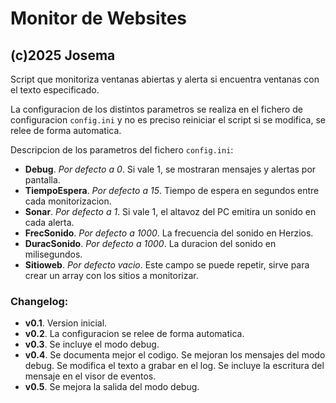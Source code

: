 # Monitor de Websites
## (c)2025 Josema

Script que monitoriza ventanas abiertas y alerta si encuentra ventanas con el
texto especificado.

La configuracion de los distintos parametros se realiza en el fichero de configuracion
`config.ini` y no es preciso reiniciar el script si se modifica, se relee de forma
automatica.

Descripcion de los parametros del fichero `config.ini`:

- **Debug**. *Por defecto a 0*. Si vale 1, se mostraran mensajes y alertas por pantalla.
- **TiempoEspera**. *Por defecto a 15*. Tiempo de espera en segundos entre cada monitorizacion.
- **Sonar**. *Por defecto a 1*. Si vale 1, el altavoz del PC emitira un sonido en cada alerta.
- **FrecSonido**. *Por defecto a 1000*. La frecuencia del sonido en Herzios.
- **DuracSonido**. *Por defecto a 1000*. La duracion del sonido en milisegundos.
- **Sitioweb**. *Por defecto vacio*. Este campo se puede repetir, sirve para crear un array con los sitios a monitorizar.

### Changelog:
- **v0.1**. Version inicial.
- **v0.2**. La configuracion se relee de forma automatica.
- **v0.3**. Se incluye el modo debug.
- **v0.4**. Se documenta mejor el codigo.
    Se mejoran los mensajes del modo debug.
    Se modifica el texto a grabar en el log.
    Se incluye la escritura del mensaje en el visor de eventos.
- **v0.5**. Se mejora la salida del modo debug.

